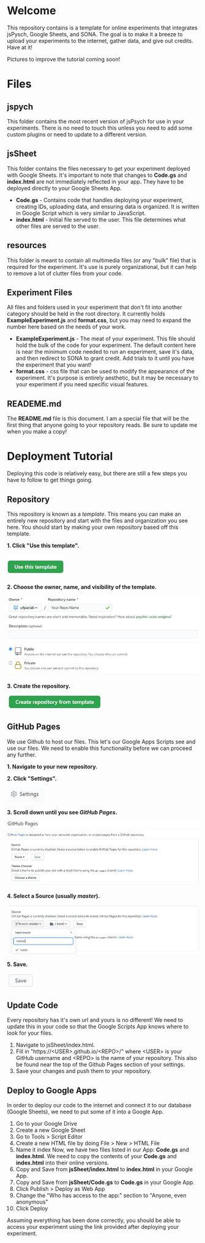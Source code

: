 # Welcome
This repository contains is a template for online experiments that integrates jsPysch, Google Sheets, and SONA. The goal is to make it a breeze to upload your experiments to the internet, gather data, and give out credits. Have at it!

Pictures to improve the tutorial coming soon!

# Files

## jspych

This folder contains the most recent version of jsPsych for use in your experiments. There is no need to touch this unless you need to add some custom plugins or need to update to a different version.

## jsSheet

This folder contains the files necessary to get your experiment deployed with Google Sheets. It's important to note that changes to **Code.gs** and **index.html** are not immediately reflected in your app. They have to be deployed directly to your Google Sheets App.

- **Code.gs** - Contains code that handles deploying your experiment, creating IDs, uploading data, and ensuring data is organized.  It is written in Google Script which is very similar to JavaScript.
- **index.html** - Initial file served to the user. This file determines what other files are served to the user. 

## resources

This folder is meant to contain all multimedia files (or any "bulk" file) that is required for the experiment. It's use is purely organizational, but it can help to remove a lot of clutter files from your code.

## Experiment Files

All files and folders used in your experiment that don't fit into another category should be held in the root directory. It currently holds **ExampleExperiment.js** and **format.css**, but you may need to expand the number here based on the needs of your work.

- **ExampleExperiment.js** - The meat of your experiment. This file should hold the bulk of the code for your experiment. The default content here is near the minimum code needed to run an experiment, save it's data, and then redirect to SONA to grant credit. Add trials to it until you have the experiment that you want!
- **format.css** - css file that can be used to modify the appearance of the experiment. It's purpose is entirely aesthetic, but it may be necessary to your experiment if you need specific visual features.

## READEME.md

The **README.md** file is this document. I am a special file that will be the first thing that anyone going to your repository reads. Be sure to update me when you make a copy!

# Deployment Tutorial
Deploying this code is relatively easy, but there are still a few steps you have to follow to get things going.

## Repository
This repository is known as a *template*. This means you can make an entirely new repository and start with the files and organization you see here. You should start by making your own repository based off this template.

 **1. Click "Use this template".**
 
![](resources/usetemplate.JPG)
 
 **2. Choose the owner, name, and visibility of the template.**
 
 ![](resources/owner.JPG)
 
 **3. Create the repository.**
 
 ![](resources/createrepo.JPG)

## GitHub Pages
We use Github to host our files. This let's our Google Apps Scripts see and use our files. We need to enable this functionality before we can proceed any further.

**1. Navigate to your new repository.**

**2. Click "Settings".**

![](resources/settings.JPG)

**3. Scroll down until you see *GitHub Pages*.**

![](resources/pages.JPG)

**4. Select a Source (usually *master*).**

![](resources/pagemaster.JPG)

**5. Save.**

![](resources/pagesave.JPG)

## Update Code
Every repository has it's own url and yours is no different! We need to update this in your code so that the Google Scripts App knows where to look for your files.
1. Navigate to jsSheet/index.html.
2. Fill in "https://\<USER\>.github.io/\<REPO\>/" where \<USER\> is your GitHub username and \<REPO\> is the name of your repository. This also be found near the top of the Github Pages section of your settings.
3. Save your changes and push them to your repository.

## Deploy to Google Apps
In order to deploy our code to the internet and connect it to our database (Google Sheets), we need to put some of it into a Google App.
1. Go to your Google Drive
2. Create a new Google Sheet
3. Go to Tools > Script Editor
4. Create a new HTML file by doing File > New > HTML File
5. Name it index
Now, we have two files listed in our App: **Code.gs** and **index.html**. We need to copy the contents of your **Code.gs** and **index.html** into their online versions.
6. Copy and Save from **jsSheet/index.html** to **index.html** in your Google App.
7. Copy and Save from **jsSheet/Code.gs** to **Code.gs** in your Google App.
8. Click Publish > Deploy as Web App
9. Change the "Who has access to the app:" section to "Anyone, even anonymous"
10. Click Deploy  

Assuming everything has been done correctly, you should be able to access your experiment using the link provided after deploying your experiment.

